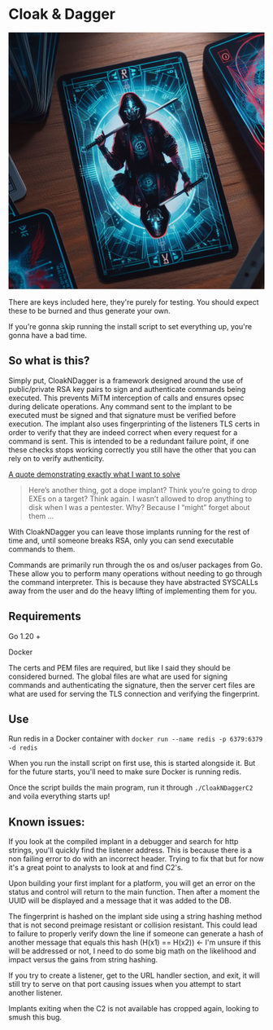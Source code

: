 # Cloak & Dagger

![logo](/img/guide/cnd8.jpg)

There are keys included here, they're purely for testing. You should expect these to be burned and thus generate your own.

If you're gonna skip running the install script to set everything up, you're gonna have a bad time. 

## So what is this?

Simply put, CloakNDagger is a framework designed around the use of public/private RSA key pairs to sign and authenticate commands being executed. This prevents MiTM interception of calls and ensures opsec during delicate operations. Any command sent to the implant to be executed must be signed and that signature must be verified before execution. The implant also uses fingerprinting of the listeners TLS certs in order to verify that they are indeed correct when every request for a command is sent. This is intended to be a redundant failure point, if one these checks stops working correctly you still have the other that you can rely on to verify authenticity.

[A quote demonstrating exactly what I want to solve](https://assume-breach.medium.com/im-not-a-pentester-and-you-might-not-want-to-be-one-either-8b5701808dfc)

> Here’s another thing, got a dope implant? Think you’re going to drop EXEs on a target? Think again. I wasn’t allowed to drop anything to disk when I was a pentester. Why? Because I “might” forget about them ...

With CloakNDagger you can leave those implants running for the rest of time and, until someone breaks RSA, only you can send executable commands to them.

Commands are primarily run through the os and os/user packages from Go. These allow you to perform many operations without needing to go through the command interpreter. This is because they have abstracted SYSCALLs away from the user and do the heavy lifting of implementing them for you. 

## Requirements

Go 1.20 +

Docker

The certs and PEM files are required, but like I said they should be considered burned. The global files are what are used for signing commands and authenticating the signature, then the server cert files are what are used for serving the TLS connection and verifying the fingerprint. 

## Use

Run redis in a Docker container with ```docker run --name redis -p 6379:6379 -d redis```

When you run the install script on first use, this is started alongside it. But for the future starts, you'll need to make sure Docker is running redis.

Once the script builds the main program, run it through ```./CloakNDaggerC2``` and voila everything starts up!

## Known issues:
If you look at the compiled implant in a debugger and search for http strings, you'll quickly find the listener address. This is because there is a non failing error to do with an incorrect header. Trying to fix that but for now it's a great point to analysts to look at and find C2's.

Upon building your first implant for a platform, you will get an error on the status and control will return to the main function. Then after a moment the UUID will be displayed and a message that it was added to the DB.

The fingerprint is hashed on the implant side using a string hashing method that is not second preimage resistant or collision resistant. This could lead to failure to properly verify down the line if someone can generate a hash of another message that equals this hash (H(x1) == H(x2)) <- I'm unsure if this will be addressed or not, I need to do some big math on the likelihood and impact versus the gains from string hashing.

If you try to create a listener, get to the URL handler section, and exit, it will still try to serve on that port causing issues when you attempt to start another listener. 

Implants exiting when the C2 is not available has cropped again, looking to smush this bug.
